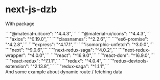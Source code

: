 # next-js-dzb
With package 
<div>
    ```"@material-ui/core": "^4.4.3",```
    ```"@material-ui/icons": "^4.4.3",```
    ```"axios": "^0.19.0",```
    ```"classnames": "^2.2.6",```
    ```"es6-promise": "^4.2.8",```
    ```"express": "^4.17.1",```
    ```"isomorphic-unfetch": "^3.0.0",```
    ```"next": "^9.0.6",```
    ```"next-redux-saga": "^4.0.2",```
    ```"next-redux-wrapper": "^4.0.0",```
    ```"react": "^16.9.0",```
    ```"react-dom": "^16.9.0",```
    ```"react-redux": "^7.1.1",```
    ```"redux": "^4.0.4",```
    ```"redux-devtools-extension": "^2.13.8",```
    ```"redux-saga": "^1.1.1",```
 </div>
 And some example about dynamic route / fetching data
